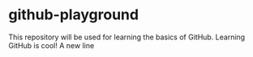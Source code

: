 # github-playground
This repository will be used for learning the basics of GitHub.
Learning GitHub is cool!
A new line
